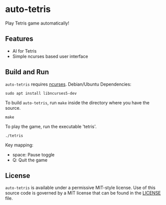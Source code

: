 # auto-tetris

Play Tetris game automatically!

## Features
* AI for Tetris
* Simple ncurses based user interface

## Build and Run
`auto-tetris` requires [ncurses](https://invisible-island.net/ncurses/).
Debian/Ubuntu Dependencies:
```shell
sudo apt install libncurses5-dev
```

To build `auto-tetris`, run `make` inside the directory where you have the source.
```shell
make
```

To play the game, run the executable 'tetris'.
```shell
./tetris
```

Key mapping:
* space: Pause toggle
* Q: Quit the game

## License
`auto-tetris` is available under a permissive MIT-style license.
Use of this source code is governed by a MIT license that can be found in the [LICENSE](LICENSE) file.

